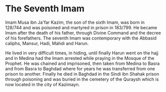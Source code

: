 The Seventh Imam
================

Imam Musa ibn Ja'far Kazim, the son of the sixth Imam, was born in
128/744 and was poisoned and martyred in prison in 183/799. He became
Imam after the death of his father, through Divine Command and the
decree of his forefathers. The seventh Imam was contemporary with the
Abbasid caliphs, Mansur, Hadi, Mahdi and Harun.

He lived in very difficult times, in hiding, until finally Harun went
on the hajj and in Medina had the Imam arrested while praying in the
Mosque of the Prophet. He was chained and imprisoned, then taken from
Medina to Basra and from Basra to Baghdad where for years he was
transferred from one prison to another. Finally he died in Baghdad in
the Sindi ibn Shahak prison through poisoning and was buried in the
cemetery of the Quraysh which is now located in the city of Kazimayn.


